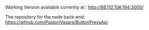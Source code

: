 Working Version available currently at : http://88.112.106.194:3000/

The repository for the node back-end: https://github.com/PastoriVasara/ButtonPressApi
